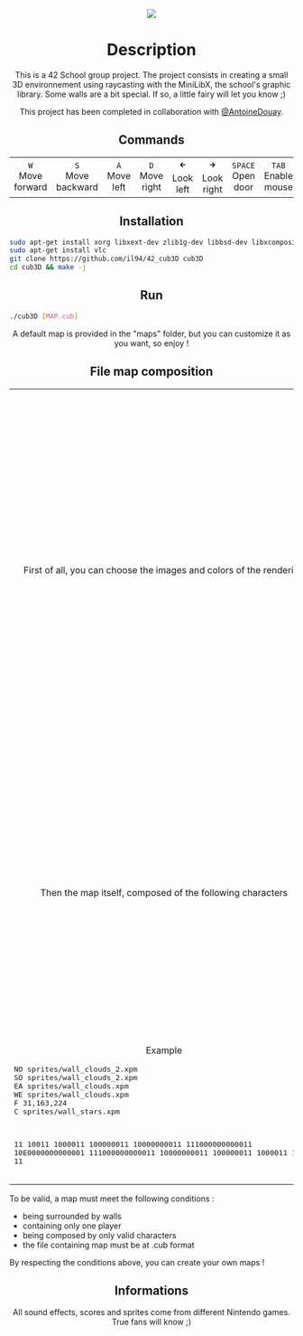 <p align="center">
	<img src="https://i.goopics.net/99ky68.gif">
</p>

<h1 align="center">
	Description
</h1>
<p align="center">
	This is a 42 School group project. The project consists in creating a small 3D environnement using raycasting with the MiniLibX, the school's graphic library. Some walls are a bit special. If so, a little fairy will let you know ;)
</p>

<p align="center">
	This project has been completed in collaboration with <a href="https://github.com/AntoineDouay" target="_blank">@AntoineDouay</a>.
</p>

<h2 align="center">
	Commands
</h2>
<table>
	<tr>
		<td align="center"><code>W</code><br>Move forward</td>
		<td align="center"><code>S</code><br>Move backward</td>
		<td align="center"><code>A</code><br>Move left</td>
		<td align="center"><code>D</code><br>Move right</td>
		<td align="center"><code>🡰</code><br>Look left</td>
		<td align="center"><code>🡲</code><br>Look right</td>
		<td align="center"><code>SPACE</code><br>Open door</td>
		<td align="center"><code>TAB</code><br>Enable mouse</td>
		<td align="center"><code>ESC</code><br>Close game</td>
	</tr>
</table>

<h2 align="center">
	Installation
</h2>

```bash
sudo apt-get install xorg libxext-dev zlib1g-dev libbsd-dev libxcomposite-dev
sudo apt-get install vlc
git clone https://github.com/il94/42_cub3D cub3D
cd cub3D && make -j
```

<h2 align="center">
	Run
</h2>

```bash
./cub3D [MAP.cub]
```

<p align="center">
	A default map is provided in the "maps" folder, but you can customize it as you want, so enjoy !
</p>

<h2 align="center">
	File map composition
</h2>

<table align="center">
	<tr>
		<td>
			<p align="center">
				First of all, you can choose the images and colors of the rendering
			</p>
		</td>
		<td>
			<table align="center">
				<tr align="center">
					<td>Index</td><td>Format</td>
				</tr>
				<tr align="center">
					<td><code>NO</code></td><td>Image in xpm format of 128x128 (north direction)</td>
				</tr>
				<tr align="center">
					<td><code>SO</code></td><td>Image in xpm format of 128x128 (south direction)</td>
				</tr>
				<tr align="center">
					<td><code>EA</code></td><td>Image in xpm format of 128x128 (east direction)</td>
				</tr>
				<tr align="center">
					<td><code>WE</code></td><td>Image in xpm format of 128x128 (west direction)</td>
				</tr>
				<tr align="center">
					<td><code>F</code></td><td>Image in xpm format of 512x512 /</br>RGB value (sky) </td>
				</tr>
				<tr align="center">
					<td><code>C</code></td><td>RGB value (floor)</td>
				</tr>
			</table>
		</td>
	</tr>
	<tr>
		<td>
			<p align="center">
				Then the map itself, composed of the following characters
			</p>
		</td>
		<td>
			<table align="center">
				<tr align="center">
					<td>Character</td><td align="center">Element</td>
				</tr>
				<tr align="center">
					<td><code>0</code></td><td align="center">Floor</td>
				</tr>
				<tr align="center">
					<td><code>1</code></td><td align="center">Wall</td>
				</tr>
				<tr align="center">
					<td><code>2</code></td><td align="center">Door (closed)</td>
				</tr>
				<tr align="center">
					<td><code>3</code></td><td align="center">Door (opened)</td>
				</tr>
				<tr align="center">
					<td><code>Space</code></td><td align="center">Void</td>
				</tr>
				<tr align="center">
					<td><code>N</code></td><td align="center">Player (looking north)</td>
				</tr>
				<tr align="center">
					<td><code>S</code></td><td align="center">Player (looking south)</td>
				</tr>
				<tr align="center">
					<td><code>E</code></td><td align="center">Player (looking east)</td>
				</tr>
				<tr align="center">
					<td><code>W</code></td><td align="center">Player (looking west)</td>
				</tr>
			</table>
		</td>
	</tr>
	<tr>
		<td>
			<p align="center">
				Example
				<pre>
NO sprites/wall_clouds_2.xpm
SO sprites/wall_clouds_2.xpm
EA sprites/wall_clouds.xpm
WE sprites/wall_clouds.xpm
F 31,163,224
C sprites/wall_stars.xpm</br>

   11
  10011
  1000011
  100000011
  10000000011
111000000000011
10E0000000000001
111000000000011
  10000000011
  100000011
  1000011
  10011
   11</pre></p>
		</td>
		<td>
			<img src="https://i.goopics.net/7nsmqk.png">
		</td>
	</tr>
</table>	

<p>
	To be valid, a map must meet the following conditions :
	<ul>
		<li>being surrounded by walls</li>
		<li>containing only one player</li>
		<li>being composed by only valid characters</li>
		<li>the file containing map must be at .cub format</li>
	</ul>
</p>
<p>
	By respecting the conditions above, you can create your own maps !
</p>

<h2 align="center">
	Informations
</h2>
<p align="center">
	All sound effects, scores and sprites come from different Nintendo games. True fans will know ;)
</p>
